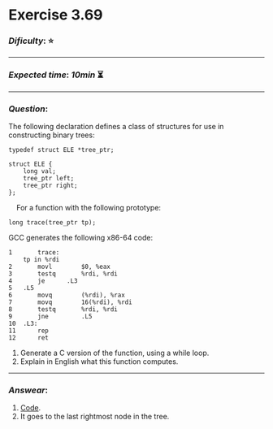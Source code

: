 Exercise 3.69
==============

### ***Dificulty***: :star:

---

### ***Expected time***: ***10min*** :hourglass_flowing_sand:

---

### ***Question***:
The following declaration defines a class of structures for use in constructing binary trees:  

```
typedef struct ELE *tree_ptr;

struct ELE {
    long val;
    tree_ptr left;
    tree_ptr right;
};
```  

&nbsp;&nbsp;&nbsp;&nbsp;For a function with the following prototype:  

```
long trace(tree_ptr tp);
```  

GCC generates the following x86-64 code:  

```
1       trace:
    tp in %rdi
2       movl        $0, %eax
3       testq       %rdi, %rdi
4       je      .L3
5   .L5
6       movq        (%rdi), %rax
7       movq        16(%rdi), %rdi
8       testq       %rdi, %rdi
9       jne         .L5
10  .L3:
11      rep
12      ret
```  

1. Generate a C version of the function, using a while loop.
2. Explain in English what this function computes.

---

### ***Answear***:  
1. [Code](./main.c).
2. It goes to the last rightmost node in the tree.
